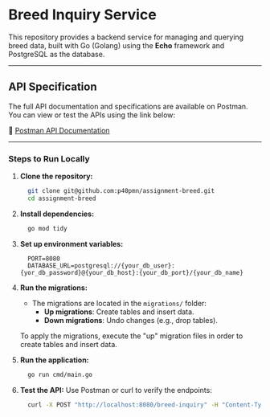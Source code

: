 # Breed Inquiry Service

This repository provides a backend service for managing and querying breed data, built with Go (Golang) using the **Echo** framework and PostgreSQL as the database.

---

## API Specification

The full API documentation and specifications are available on Postman.  
You can view or test the APIs using the link below:

🔗 [Postman API Documentation](<https://documenter.getpostman.com/view/25020935/2sAYJ1jMqK>)

---

### Steps to Run Locally

1. **Clone the repository:**
    ```bash
      git clone git@github.com:p40pmn/assignment-breed.git
      cd assignment-breed
    ```

2. **Install dependencies:**
    ```bash
      go mod tidy
    ```
  
3. **Set up environment variables:**
    ```env
      PORT=8080
      DATABASE_URL=postgresql://{your_db_user}:{yor_db_password}@{your_db_host}:{your_db_port}/{your_db_name}
    ```
4. **Run the migrations:**
    - The migrations are located in the `migrations/` folder:
        - **Up migrations**: Create tables and insert data.
        - **Down migrations**: Undo changes (e.g., drop tables).

    To apply the migrations, execute the "up" migration files in order to create tables and insert data.


5. **Run the application:**
    ```bash
      go run cmd/main.go
    ```

6. **Test the API:** Use Postman or curl to verify the endpoints:
    ```bash
      curl -X POST "http://localhost:8080/breed-inquiry" -H "Content-Type: application/json" -d '{"keyword": "example"}'
    ```


